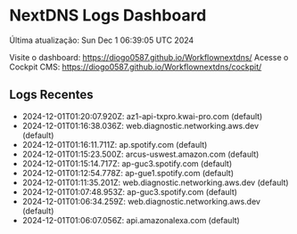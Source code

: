 # NextDNS Logs Dashboard

Última atualização: Sun Dec  1 06:39:05 UTC 2024

Visite o dashboard: https://diogo0587.github.io/Workflownextdns/
Acesse o Cockpit CMS: https://diogo0587.github.io/Workflownextdns/cockpit/

## Logs Recentes

- 2024-12-01T01:20:07.920Z: az1-api-txpro.kwai-pro.com (default)
- 2024-12-01T01:16:38.036Z: web.diagnostic.networking.aws.dev (default)
- 2024-12-01T01:16:11.711Z: ap.spotify.com (default)
- 2024-12-01T01:15:23.500Z: arcus-uswest.amazon.com (default)
- 2024-12-01T01:15:14.717Z: ap-guc3.spotify.com (default)
- 2024-12-01T01:12:54.778Z: ap-gue1.spotify.com (default)
- 2024-12-01T01:11:35.201Z: web.diagnostic.networking.aws.dev (default)
- 2024-12-01T01:07:48.953Z: ap-guc3.spotify.com (default)
- 2024-12-01T01:06:34.259Z: web.diagnostic.networking.aws.dev (default)
- 2024-12-01T01:06:07.056Z: api.amazonalexa.com (default)
